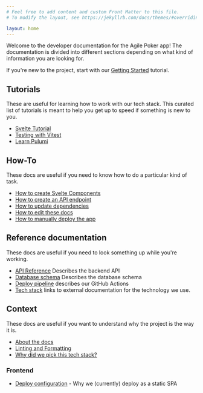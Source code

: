 ```yaml
---
# Feel free to add content and custom Front Matter to this file.
# To modify the layout, see https://jekyllrb.com/docs/themes/#overriding-theme-defaults

layout: home
---
```


Welcome to the developer documentation for the Agile Poker app! The documentation is divided into different sections depending on what kind of information you are looking for.

If you're new to the project, start with our [Getting Started](/tutorials/getting-started.md) tutorial.

## Tutorials

These are useful for learning how to work with our tech stack. This curated list of tutorials is meant to help you get up to speed if something is new to you.

- [Svelte Tutorial](https://svelte.dev/tutorial/basics)
- [Testing with Vitest](https://www.thisdot.co/blog/testing-with-vitest)
- [Learn Pulumi](https://www.pulumi.com/learn/)

## How-To

These docs are useful if you need to know how to do a particular kind of task.

- [How to create Svelte Components](/how-to/svelte-components.md)
- [How to create an API endpoint](/how-to/create-api-endpoint.md)
- [How to update dependencies](/how-to/update-dependencies.md)
- [How to edit these docs](/how-to/edit-docs.md)
- [How to manually deploy the app](/how-to/deploy-manually.md)

## Reference documentation

These docs are useful if you need to look something up while you're working.

- [API Reference](/reference/api.md) Describes the backend API
- [Database schema](/reference/database-schema.md) Describes the database schema
- [Deploy pipeline](/reference/build.md) describes our GitHub Actions
- [Tech stack](/reference/tech-stack.md) links to external documentation for the technology we use.

## Context

These docs are useful if you want to understand why the project is the way it is.

- [About the docs](/context/docs.md)
- [Linting and Formatting](/context/linting-and-formatting.md)
- [Why did we pick this tech stack?](/context/why-tech-stack.md)

### Frontend

- [Deploy configuration](/context/frontend/deploy.md) - Why we (currently) deploy as a static SPA

